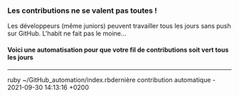### Les contributions ne se valent pas toutes !
Les développeurs (même juniors) peuvent travailler tous les jours sans push sur GitHub. L'habit ne fait pas le moine...
#### Voici une automatisation pour que votre fil de contributions soit vert tous les jours 
--------------------
ruby ~/GitHub_automation/index.rbdernière contribution automatique - 2021-09-30 14:13:16 +0200
